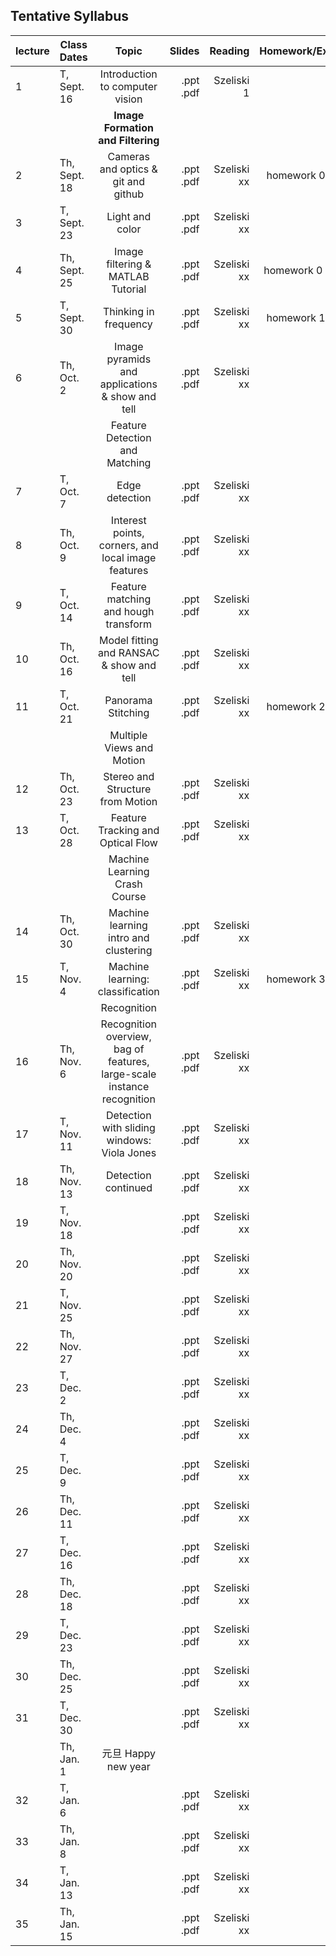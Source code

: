 
## **Tentative** Syllabus

|lecture| Class Dates   | Topic                 | Slides  | Reading | Homework/Exam |
|-------| ------------- |:---------------------:| -------:| -------:| ------------: |
|1| T, Sept. 16    | Introduction to computer vision | .ppt .pdf | Szeliski 1 | |
| ||**Image Formation and Filtering**||||
|2| Th, Sept. 18 |Cameras and optics & git and github | .ppt .pdf | Szeliski xx|homework 0 out |
|3| T, Sept. 23 | Light and color | .ppt .pdf | Szeliski xx| |
|4| Th, Sept. 25 | Image filtering & MATLAB Tutorial | .ppt .pdf | Szeliski xx|homework 0 due  |
|5| T, Sept. 30 |Thinking in frequency | .ppt .pdf | Szeliski xx| homework 1 out |
|6| Th, Oct. 2 |Image pyramids and applications & show and tell | .ppt .pdf | Szeliski xx| |
||  |Feature Detection and Matching |  | | |
|7| T, Oct. 7 |Edge detection | .ppt .pdf | Szeliski xx| |
|8| Th, Oct. 9 | Interest points, corners, and local image features| .ppt .pdf | Szeliski xx| |
|9| T, Oct. 14 | Feature matching and hough transform| .ppt .pdf | Szeliski xx| |
|10| Th, Oct. 16 |Model fitting and RANSAC & show and tell | .ppt .pdf | Szeliski xx| |
|11| T, Oct. 21 |Panorama Stitching | .ppt .pdf | Szeliski xx| homework 2 out|
||  |Multiple Views and Motion |  | | |
|12| Th, Oct. 23 | Stereo and Structure from Motion| .ppt .pdf | Szeliski xx| |
|13| T, Oct. 28 | Feature Tracking and Optical Flow | .ppt .pdf | Szeliski xx| |
||  |Machine Learning Crash Course |  | | |
|14| Th, Oct. 30 |Machine learning intro and clustering | .ppt .pdf | Szeliski xx| |
|15| T, Nov. 4 | Machine learning: classification| .ppt .pdf | Szeliski xx| homework 3 out|
||  |Recognition |  | | |
|16| Th, Nov. 6 |Recognition overview, bag of features, large-scale instance recognition | .ppt .pdf | Szeliski xx| |
|17| T, Nov. 11 | Detection with sliding windows: Viola Jones| .ppt .pdf | Szeliski xx| |
|18| Th, Nov. 13 |Detection continued | .ppt .pdf | Szeliski xx| |
|19| T, Nov. 18 | | .ppt .pdf | Szeliski xx| |
|20| Th, Nov. 20 | | .ppt .pdf | Szeliski xx| |
|21| T, Nov. 25 | | .ppt .pdf | Szeliski xx| |
|22| Th, Nov. 27 | | .ppt .pdf | Szeliski xx| |
|23| T, Dec. 2 | | .ppt .pdf | Szeliski xx| |
|24| Th, Dec. 4 | | .ppt .pdf | Szeliski xx| |
|25| T, Dec. 9 | | .ppt .pdf | Szeliski xx| |
|26| Th, Dec. 11 | | .ppt .pdf | Szeliski xx| |
|27| T, Dec. 16 | | .ppt .pdf | Szeliski xx| |
|28| Th, Dec. 18 | | .ppt .pdf | Szeliski xx| |
|29| T, Dec. 23 | | .ppt .pdf | Szeliski xx| |
|30| Th, Dec. 25 | | .ppt .pdf | Szeliski xx| |
|31| T, Dec. 30 | | .ppt .pdf | Szeliski xx| |
|| Th, Jan. 1 | 元旦 Happy new year||| |
|32| T, Jan. 6 | | .ppt .pdf | Szeliski xx| |
|33| Th, Jan. 8 | |.ppt .pdf | Szeliski xx| |
|34| T, Jan. 13 | | .ppt .pdf | Szeliski xx| |
|35| Th, Jan. 15 | | .ppt .pdf | Szeliski xx| |
